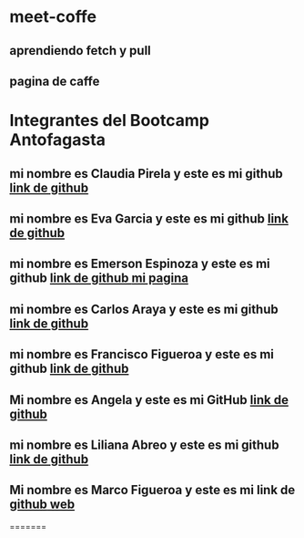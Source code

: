 # meet-coffe
## aprendiendo fetch y pull
## pagina de caffe

# Integrantes del Bootcamp Antofagasta
<h2> mi nombre es Claudia Pirela y este es mi github <a href="https://github.com/claudiapirela" > link de github </a>
<h2> mi nombre es Eva Garcia y este es mi github <a href="https://github.com/Eva-Garcia-Pantoja" > link de github </a>
<h2> mi nombre es Emerson Espinoza y este es mi github <a href="https://github.com/emersonxinay" > link de github </a> <a href="emerson.html"> mi pagina </a> </h2>

<h2> mi nombre es Carlos Araya y este es mi github <a href="https://github.com/Charlie2208" > link de github </a>

<h2> mi nombre es Francisco Figueroa y este es mi github <a href="https://github.com/Frankcisco99" > link de github </a>
<h2> Mi nombre es Angela y este es mi GitHub <a href="https://github.com/angela1976castro">link de github </a>

<h2> mi nombre es Liliana Abreo  y este es mi github <a href="https://github.com/LilianaAbreo" > link de github </a> </h2>
<h2>Mi nombre es Marco Figueroa y este es mi link de <a href="https://github.com/dfuckingfenix">github<a href="marco.html"> web</a></a></h2>
=======







